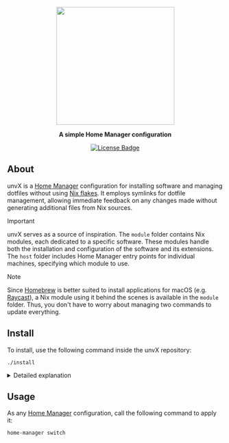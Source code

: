 <p align="center">
  <img width=275 src="https://github.com/user-attachments/assets/72b67ecd-8e96-4733-9a6f-f0e32e13f817">
</p>
<p align="center">
  <b>A simple Home Manager configuration</b>
</p>
<p align="center">
  <a href="https://github.com//Sulfyderz/unvX/blob/master/LICENSE">
    <img src="https://img.shields.io/github/license/Sulfyderz/unvX.svg" alt="License Badge">
  </a>
</p>


## About 
unvX is a [Home Manager](https://github.com/nix-community/home-manager) configuration for installing software and managing dotfiles without using [Nix flakes](https://nix.dev/concepts/flakes#why-are-flakes-controversial). It employs symlinks for dotfile management, allowing immediate feedback on any changes made without generating additional files from Nix sources.

> [!IMPORTANT]
> unvX serves as a source of inspiration. The `module` folder contains Nix modules, each dedicated to a specific software. These modules handle both the installation and configuration of the software and its extensions. The `host` folder includes Home Manager entry points for individual machines, specifying which module to use.

> [!NOTE]
> Since [Homebrew](https://brew.sh) is better suited to install applications for macOS (e.g. [Raycast](https://www.raycast.com)), a Nix module using it behind the scenes is available in the `module` folder. Thus, you don't have to worry about managing two commands to update everything.

## Install
To install, use the following command inside the unvX repository:
```
./install
```

<details><summary>Detailed explanation</summary>

This command will install [Homebrew](https://brew.sh), [Nix](https://nixos.org) and [Home Manager](https://github.com/nix-community/home-manager) if they are not yet installed. Additionally, it will configure your Git Hooks to invoke [pre-commit](https://pre-commit.com) using Nix. Lastly, it will link a Home Manager entry point (i.e. the `host/macbook/home.nix` file) regardless of the location of your unvX repository.

</details>

## Usage
As any [Home Manager](https://github.com/nix-community/home-manager) configuration, call the following command to apply it:
```
home-manager switch
```
